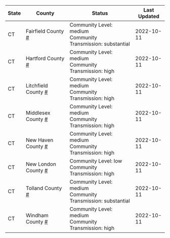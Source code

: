 State | County | Status | Last Updated
--- | --- | --- | --- 
CT | Fairfield County <a href="#fairfield_county">#</a> | <a name="fairfield_county"></a>Community Level: medium<br/>Community Transmission: substantial | 2022-10-11
CT | Hartford County <a href="#hartford_county">#</a> | <a name="hartford_county"></a>Community Level: medium<br/>Community Transmission: high | 2022-10-11
CT | Litchfield County <a href="#litchfield_county">#</a> | <a name="litchfield_county"></a>Community Level: medium<br/>Community Transmission: high | 2022-10-11
CT | Middlesex County <a href="#middlesex_county">#</a> | <a name="middlesex_county"></a>Community Level: medium<br/>Community Transmission: high | 2022-10-11
CT | New Haven County <a href="#new_haven_county">#</a> | <a name="new_haven_county"></a>Community Level: medium<br/>Community Transmission: high | 2022-10-11
CT | New London County <a href="#new_london_county">#</a> | <a name="new_london_county"></a>Community Level: low<br/>Community Transmission: high | 2022-10-11
CT | Tolland County <a href="#tolland_county">#</a> | <a name="tolland_county"></a>Community Level: medium<br/>Community Transmission: substantial | 2022-10-11
CT | Windham County <a href="#windham_county">#</a> | <a name="windham_county"></a>Community Level: medium<br/>Community Transmission: high | 2022-10-11
